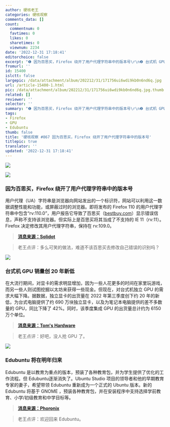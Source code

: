 ```yaml
---
author: 硬核老王
categories: 硬核观察
comments_data: []
count:
  commentnum: 0
  favtimes: 0
  likes: 0
  sharetimes: 0
  viewnum: 2234
date: '2022-12-31 17:18:41'
editorchoice: false
excerpt: "❶ 因为百思买，Firefox 绕开了用户代理字符串中的版本号\r\n❷ 台式机 GPU 销量创 20 年新低\r\n❸ Edubuntu 将在明年归来"
fromurl: ''
id: 15400
islctt: false
largepic: /data/attachment/album/202212/31/171756ui6wdi9kb0n6nd6q.jpg
url: /article-15400-1.html
pic: /data/attachment/album/202212/31/171756ui6wdi9kb0n6nd6q.jpg.thumb.jpg
related: []
reviewer: ''
selector: ''
summary: "❶ 因为百思买，Firefox 绕开了用户代理字符串中的版本号\r\n❷ 台式机 GPU 销量创 20 年新低\r\n❸ Edubuntu 将在明年归来"
tags:
- Firefox
- GPU
- Edubuntu
thumb: false
title: '硬核观察 #867 因为百思买，Firefox 绕开了用户代理字符串中的版本号'
titlepic: true
translator: ''
updated: '2022-12-31 17:18:41'
---
```


![](/data/attachment/album/202212/31/171756ui6wdi9kb0n6nd6q.jpg)


![](/data/attachment/album/202212/31/171802l00wno09vd9dbp0f.jpg)


### 因为百思买，Firefox 绕开了用户代理字符串中的版本号


用户代理（UA）字符串是浏览器向网站发出的一个标识符，网站可以利用这一数据调整性能和功能，或屏蔽过时的浏览器。即将发布的 Firefox 110 的用户代理字符串中包含“rv:110.0”，用户报告它导致了百思买（[bestbuy.com](http://bestbuy.com/)）显示错误信息，声称不支持该浏览器。但实际上是百思买将其当成了不支持的 IE 11（rv:11）。Firefox 决定修改其用户代理字符串，保持在 rv:109.0。



> 
> **[消息来源：Solidot](https://www.solidot.org/story?sid=73776)**
> 
> 
> 



> 
> 老王点评：多么可笑的做法，难道不该百思买去修改自己错误的识别吗？
> 
> 
> 


![](/data/attachment/album/202212/31/171812go3mjpg1xom3lrdz.jpg)


### 台式机 GPU 销量创 20 年新低


在大流行期间，对显卡的需求明显增加，因为一些人花更多的时间在家里玩游戏，而另一些人则试图挖掘以太坊来获得一些现金。但现在，对台式机独立 GPU 的需求大幅下降。据数据，独立显卡的出货量在 2022 年第三季度创下约 20 年的新低，为台式电脑提供了约 690 万块独立显卡，以及为笔记本电脑提供的差不多数量的 GPU，同比下降了 42%。同时，该季度集成 GPU 的出货量总计约为 6150 万个单位。



> 
> **[消息来源：Tom's Hardware](https://www.tomshardware.com/news/sales-of-desktop-graphics-cards-hit-20-year-low)**
> 
> 
> 



> 
> 老王点评：好吧，没人抢 GPU 了。
> 
> 
> 


![](/data/attachment/album/202212/31/171825ybq673wnwbz3wc02.jpg)


### Edubuntu 将在明年归来


Edubuntu 是以教育为重点的版本，预装了各种教育包，并为学生提供了优化的工作流程。但 Edubuntu逐渐消失了。Ubuntu Studio 项目的领导者和他的早期教育专家的妻子，希望带领 Edubuntu 重新成为一个正式的 Ubuntu 版本。新的 Edubuntu 将基于 GNOME ，预装各种教育包，并在安装程序中支持选择学前教育、小学/初级教育和中学目标等。



> 
> **[消息来源：Phoronix](https://www.phoronix.com/news/Edubuntu-2023)**
> 
> 
> 



> 
> 老王点评：欢迎回来 Edubuntu。
> 
> 
>